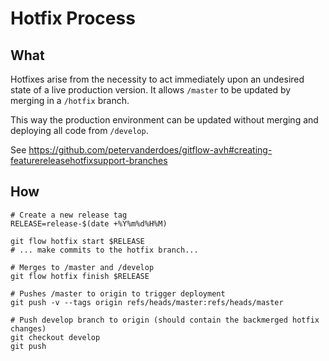 # Hotfix Process

## What
Hotfixes arise from the necessity to act immediately upon an undesired state of a live production version.
It allows `/master` to be updated by merging in a `/hotfix` branch.

This way the production environment can be updated without merging and deploying all code from `/develop`.

See https://github.com/petervanderdoes/gitflow-avh#creating-featurereleasehotfixsupport-branches

## How
```
# Create a new release tag
RELEASE=release-$(date +%Y%m%d%H%M)

git flow hotfix start $RELEASE
# ... make commits to the hotfix branch...

# Merges to /master and /develop
git flow hotfix finish $RELEASE

# Pushes /master to origin to trigger deployment
git push -v --tags origin refs/heads/master:refs/heads/master

# Push develop branch to origin (should contain the backmerged hotfix changes)
git checkout develop
git push
```
